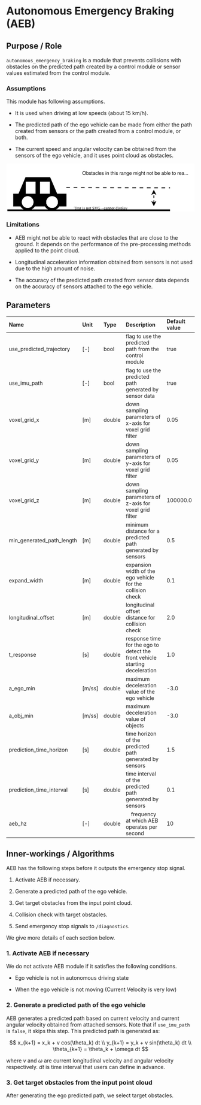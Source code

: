 # Autonomous Emergency Braking (AEB)

## Purpose / Role

`autonomous_emergency_braking` is a module that prevents collisions with obstacles on the predicted path created by a control module or sensor values estimated from the control module.

### Assumptions

This module has following assumptions.

- It is used when driving at low speeds (about 15 km/h).

- The predicted path of the ego vehicle can be made from either the path created from sensors or the path created from a control module, or both.

- The current speed and angular velocity can be obtained from the sensors of the ego vehicle, and it uses point cloud as obstacles.

![aeb_range](./image/range.drawio.svg)

### Limitations

- AEB might not be able to react with obstacles that are close to the ground. It depends on the performance of the pre-processing methods applied to the point cloud.

- Longitudinal acceleration information obtained from sensors is not used due to the high amount of noise.

- The accuracy of the predicted path created from sensor data depends on the accuracy of sensors attached to the ego vehicle.

## Parameters

| Name                      | Unit   | Type   | Description                                                                 | Default value |
| :------------------------ | :----- | :----- | :-------------------------------------------------------------------------- | :------------ |
| use_predicted_trajectory  | [-]    | bool   | flag to use the predicted path from the control module                      | true          |
| use_imu_path              | [-]    | bool   | flag to use the predicted path generated by sensor data                     | true          |
| voxel_grid_x              | [m]    | double | down sampling parameters of x-axis for voxel grid filter                    | 0.05          |
| voxel_grid_y              | [m]    | double | down sampling parameters of y-axis for voxel grid filter                    | 0.05          |
| voxel_grid_z              | [m]    | double | down sampling parameters of z-axis for voxel grid filter                    | 100000.0      |
| min_generated_path_length | [m]    | double | minimum distance for a predicted path generated by sensors                  | 0.5           |
| expand_width              | [m]    | double | expansion width of the ego vehicle for the collision check                  | 0.1           |
| longitudinal_offset       | [m]    | double | longitudinal offset distance for collision check                            | 2.0           |
| t_response                | [s]    | double | response time for the ego to detect the front vehicle starting deceleration | 1.0           |
| a_ego_min                 | [m/ss] | double | maximum deceleration value of the ego vehicle                               | -3.0          |
| a_obj_min                 | [m/ss] | double | maximum deceleration value of objects                                       | -3.0          |
| prediction_time_horizon   | [s]    | double | time horizon of the predicted path generated by sensors                     | 1.5           |
| prediction_time_interval  | [s]    | double | time interval of the predicted path generated by sensors                    | 0.1           |
| aeb_hz                    | [-]    | double | 　frequency at which AEB operates per second                                | 10            |

## Inner-workings / Algorithms

AEB has the following steps before it outputs the emergency stop signal.

1. Activate AEB if necessary.

2. Generate a predicted path of the ego vehicle.

3. Get target obstacles from the input point cloud.

4. Collision check with target obstacles.

5. Send emergency stop signals to `/diagnostics`.

We give more details of each section below.

### 1. Activate AEB if necessary

We do not activate AEB module if it satisfies the following conditions.

- Ego vehicle is not in autonomous driving state

- When the ego vehicle is not moving (Current Velocity is very low)

### 2. Generate a predicted path of the ego vehicle

AEB generates a predicted path based on current velocity and current angular velocity obtained from attached sensors. Note that if `use_imu_path` is `false`, it skips this step. This predicted path is generated as:

$$
x_{k+1} = x_k + v cos(\theta_k) dt \\
y_{k+1} = y_k + v sin(\theta_k) dt \\
\theta_{k+1} = \theta_k + \omega dt
$$

where $v$ and $\omega$ are current longitudinal velocity and angular velocity respectively. $dt$ is time interval that users can define in advance.

### 3. Get target obstacles from the input point cloud

After generating the ego predicted path, we select target obstacles.
